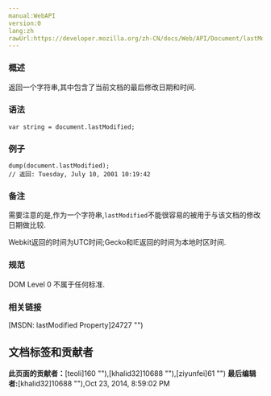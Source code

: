 ```yaml
---
manual:WebAPI
version:0
lang:zh
rawUrl:https://developer.mozilla.org/zh-CN/docs/Web/API/Document/lastModified
---
```





### 概述<a name="Summary"></a>


返回一个字符串,其中包含了当前文档的最后修改日期和时间.


### 语法<a name="Syntax"></a>

```
var string = document.lastModified;
```

### 例子<a name="Example"></a>

```
dump(document.lastModified); 
// 返回: Tuesday, July 10, 2001 10:19:42
```

### 备注<a name="Notes"></a>


需要注意的是,作为一个字符串,`lastModified`不能很容易的被用于与该文档的修改日期做比较.



Webkit返回的时间为UTC时间;Gecko和IE返回的时间为本地时区时间.


### 规范<a name="Specification"></a>


DOM Level 0 不属于任何标准.


### 相关链接<a name="相关链接"></a>


[MSDN: lastModified Property]24727 "")




## 文档标签和贡献者
**此页面的贡献者：**[teoli]160 ""),[khalid32]10688 ""),[ziyunfei]61 "")
**最后编辑者:**[khalid32]10688 ""),<time>Oct 23, 2014, 8:59:02 PM</time>


